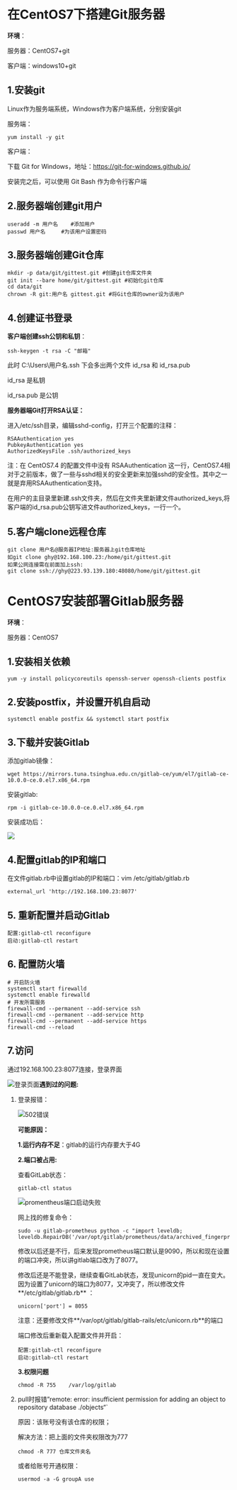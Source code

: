 # 在CentOS7下搭建Git服务器

**环境**：

服务器：CentOS7+git

客户端：windows10+git

## 1.安装git

Linux作为服务端系统，Windows作为客户端系统，分别安装git

服务端：

```
yum install -y git
```

客户端：

下载 Git for Windows，地址：https://git-for-windows.github.io/

安装完之后，可以使用 Git Bash 作为命令行客户端

## 2.服务器端创建git用户

```
useradd -m 用户名    #添加用户
passwd 用户名     #为该用户设置密码
```

## 3.服务器端创建Git仓库

```
mkdir -p data/git/gittest.git #创建git仓库文件夹
git init --bare home/git/gittest.git #初始化git仓库
cd data/git
chrown -R git:用户名 gittest.git #将Git仓库的owner设为该用户
```

## 4.创建证书登录

**客户端创建ssh公钥和私钥**：

```
ssh-keygen -t rsa -C "邮箱"
```

此时 C:\Users\用户名\.ssh 下会多出两个文件 id_rsa 和 id_rsa.pub

id_rsa 是私钥

id_rsa.pub 是公钥

**服务器端Git打开RSA认证：**

进入/etc/ssh目录，编辑sshd-config，打开三个配置的注释：

```
RSAAuthentication yes
PubkeyAuthentication yes
AuthorizedKeysFile .ssh/authorized_keys
```

注：在 CentOS7.4 的配置文件中没有 RSAAuthentication 这一行，CentOS7.4相对于之前版本，做了一些与sshd相关的安全更新来加强sshd的安全性。其中之一就是弃用RSAAuthentication支持。

在用户的主目录里新建.ssh文件夹，然后在文件夹里新建文件authorized_keys,将客户端的id_rsa.pub公钥写进文件authorized_keys，一行一个。

## 5.客户端clone远程仓库

```
git clone 用户名@服务器IP地址:服务器上git仓库地址
如git clone ghy@192.168.100.23:/home/git/gittest.git
如果公网连接需在前面加上ssh:
git clone ssh://ghy@223.93.139.180:48080/home/git/gittest.git
```

# CentOS7安装部署Gitlab服务器

**环境**：

服务器：CentOS7

## 1.安装相关依赖

```
yum -y install policycoreutils openssh-server openssh-clients postfix
```

## 2.安装postfix，并设置开机自启动

```
systemctl enable postfix && systemctl start postfix
```

## 3.下载并安装Gitlab

添加gitlab镜像：

```
wget https://mirrors.tuna.tsinghua.edu.cn/gitlab-ce/yum/el7/gitlab-ce-10.0.0-ce.0.el7.x86_64.rpm
```

安装gitlab:

```
rpm -i gitlab-ce-10.0.0-ce.0.el7.x86_64.rpm
```

安装成功后：

![](img\安装成功.png)

## 4.配置gitlab的IP和端口

在文件gitlab.rb中设置gitlab的IP和端口：vim  /etc/gitlab/gitlab.rb

```
external_url 'http://192.168.100.23:8077'
```

## 5. 重新配置并启动Gitlab

```
配置:gitlab-ctl reconfigure
启动:gitlab-ctl restart
```

## 6. 配置防火墙

```
# 开启防火墙
systemctl start firewalld
systemctl enable firewalld
# 开发所需服务
firewall-cmd --permanent --add-service ssh
firewall-cmd --permanent --add-service http
firewall-cmd --permanent --add-service https
firewall-cmd --reload
```

## 7.访问

通过192.168.100.23:8077连接，登录界面

![登录页面](\img\登录页面.png)**遇到过的问题:**

1. 登录报错：

   ![502错误](img\502错误.png)

   **可能原因：**

   **1.运行内存不足**：gitlab的运行内存要大于4G

   **2.端口被占用:**

   查看GitLab状态：

   ```
   gitlab-ctl status
   ```

   ![promentheus端口启动失败](img\promentheus端口启动失败.png)

   网上找的修复命令：

   ```
   sudo -u gitlab-prometheus python -c "import leveldb; leveldb.RepairDB('/var/opt/gitlab/prometheus/data/archived_fingerprint_to_metric')"
   ```

   修改以后还是不行，后来发现prometheus端口默认是9090，所以和现在设置的端口冲突，所以讲gitlab端口改为了8077。

   修改后还是不能登录，继续查看GitLab状态，发现unicorn的pid一直在变大。因为设置了unicorn的端口为8077，又冲突了，所以修改文件**/etc/gitlab/gitlab.rb** ：

   ```
   unicorn['port'] = 8055
   ```

   注意：还要修改文件**/var/opt/gitlab/gitlab-rails/etc/unicorn.rb**的端口

   端口修改后重新载入配置文件并开启：

   ```
   配置:gitlab-ctl reconfigure
   启动:gitlab-ctl restart
   ```

   **3.权限问题**

   ```
   chmod -R 755    /var/log/gitlab
   ```

2. pull时报错”remote: error: insufficient permission for adding an object to repository database ./objects“`

   原因：该账号没有该仓库的权限；

   解决方法：把上面的文件夹权限改为777

   ```git
   chmod -R 777 仓库文件夹名
   ```

   或者给账号开通权限：

   ```git
   usermod -a -G groupA use
   ```

   

